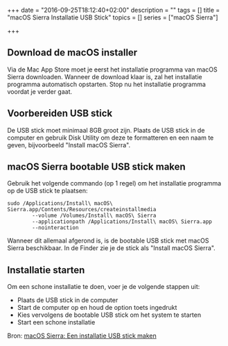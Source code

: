+++
date = "2016-09-25T18:12:40+02:00"
description = ""
tags = []
title = "macOS Sierra Installatie USB Stick"
topics = []
series = ["macOS Sierra"]

+++

## Download de macOS installer

Via de Mac App Store moet je eerst het installatie programma van macOS Sierra downloaden. Wanneer de download klaar is, zal het installatie programma automatisch opstarten. Stop nu het installatie programma voordat je verder gaat.

## Voorbereiden USB stick

De USB stick moet minimaal 8GB groot zijn. Plaats de USB stick in de computer en gebruik Disk Utility om deze te formatteren en een naam te geven, bijvoorbeeld "Install macOS Sierra".

## macOS Sierra bootable USB stick maken

Gebruik het volgende commando (op 1 regel) om het installatie programma op de USB stick te plaatsen:

```
sudo /Applications/Install\ macOS\ Sierra.app/Contents/Resources/createinstallmedia
        --volume /Volumes/Install\ macOS\ Sierra
        --applicationpath /Applications/Install\ macOS\ Sierra.app
        --nointeraction
```

Wanneer dit allemaal afgerond is, is de bootable USB stick met macOS Sierra beschikbaar. In de Finder zie je de stick als "Install macOS Sierra".

## Installatie starten

Om een schone installatie te doen, voer je de volgende stappen uit:

 * Plaats de USB stick in de computer
 * Start de computer op en houd de <span class="key">option</span> toets ingedrukt
 * Kies vervolgens de bootable USB stick om het system te starten
 * Start een schone installatie

Bron: [macOS Sierra: Een installatie USB stick maken](https://www.appletips.nl/bootable-usb-stick-macos-sierra/)

